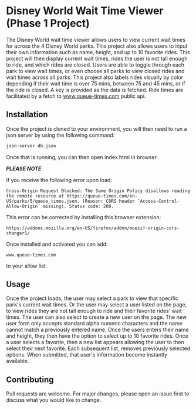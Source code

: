 # Disney World Wait Time Viewer (Phase 1 Project)

The Disney World wait time viewer allows users to view current wait times for across the 4 Disney World parks. This project also allows users to input their own information such as name, height, and up to 10 favorite rides. This project will then display current wait times, rides the user is not tall enough to ride, and which rides are closed. Users are able to toggle through each park to view wait times, or even choose all parks to view closed rides and wait times across all parks. This project also labels rides visually by color depending if their wait time is over 75 mins, between 75 and 45 mins, or if the ride is closed. A key is provided as the data is fetched. Ride times are facilitated by a fetch to www.queue-times.com public api.

## Installation

Once the project is cloned to your environment, you will then need to run a json server by using the following command:

```bash
json-server db.json
```
Once that is running, you can then open index.html in browser.

*****PLEASE NOTE*****

If you receive the following error upon load:

```Cross-Origin Request Blocked: The Same Origin Policy disallows reading the remote resource at https://queue-times.com/en-US/parks/5/queue_times.json. (Reason: CORS header ‘Access-Control-Allow-Origin’ missing). Status code: 200.```

This error can be corrected by installing this browser extension:

```https://addons.mozilla.org/en-US/firefox/addon/moesif-origin-cors-changer1/```

Once installed and activated you can add:

```www.queue-times.com```

to your allow list.
## Usage

Once the project loads, the user may select a park to view that specific park's current wait times. Or the user may select a user listed on the page, to view rides they are not tall enough to ride and their favorite rides' wait times. The user can also select to create a new user on the page. The new user form only accepts standard alpha numeric characters and the name cannot match a previously entered name. Once the users enters their name and height, they then have the option to select up to 10 favorite rides. Once a user selects a favorite, then a new list appears allowing the user to then select their next favorite. Each subsequent list, removes previously selected options. When submitted, that user's information become instantly available.

## Contributing
Pull requests are welcome. For major changes, please open an issue first to discuss what you would like to change.


